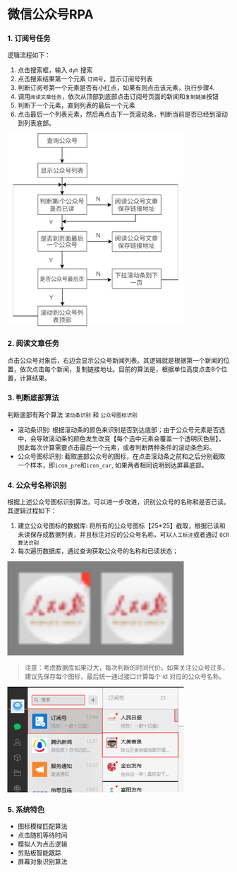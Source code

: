 # 微信公众号RPA

### 1. 订阅号任务
逻辑流程如下：

1. 点击搜索框，输入 `dyh` 搜索
2. 点击搜索结果第一个元素 `订阅号`，显示订阅号列表
3. 判断订阅号第一个元素是否有小红点，如果有则点击该元素，执行步骤4.
4. 调用`阅读文章任务`，依次从顶部到底部点击订阅号页面的新闻和`复制链接`按钮
5. 判断下一个元素，直到列表的最后一个元素
6. 点击最后一个列表元素，然后再点击下一页滚动条，判断当前是否已经到滚动到列表底部。


<img src="img/design.svg" style="width: 400px"/>


### 2. 阅读文章任务
点击公众号对象后，右边会显示公众号新闻列表。其逻辑就是根据第一个新闻的位置，依次点击每个新闻，复制链接地址。目前的算法是，根据单位高度点击8个位置，计算结果。




### 3. 判断底部算法
判断底部有两个算法 `滚动条识别` 和 `公众号图标识别`

- 滚动条识别: 根据滚动条的颜色来识别是否到达底部；由于公众号元素是否选中，会导致滚动条的颜色发生改变【每个选中元素会覆盖一个透明灰色层】，因此每次计算需要点击最后一个元素，或者判断两种条件的滚动条色彩。
- 公众号图标识别: 截取底部公众号的图标，在点击滚动条之前和之后分别截取一个样本，即`icon_pre`和`icon_cur`, 如果两者相同说明到达屏幕底部。


### 4. 公众号名称识别
根据上述公众号图标识别算法，可以进一步改进，识别公众号的名称和是否已读。其逻辑过程如下：

1. 建立公众号图标的数据库: 将所有的公众号图标【25*25】截取，根据已读和未读保存成数据列表，并且标注对应的公众号名称，可以`人工标注`或者通过 `OCR 算法识别`
2. 每次遍历数据库，通过查询获取公众号的名称和已读状态；

<img src="img/icon.png" style="width: 400px"/>

> 注意：考虑数据库如果过大，每次判断的时间代价。如果关注公众号过多，建议先保存每个图标，最后统一通过接口计算每个 id 对应的公众号名称。

<img src="img/list.png" style="width: 400px"/>


### 5. 系统特色

- 图标模糊匹配算法
- 点击随机等待时间
- 模拟人为点击逻辑
- 剪贴板智能跟踪
- 屏幕对象识别算法
